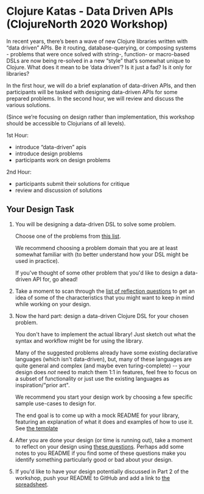 # Clojure Katas - Data Driven APIs (ClojureNorth 2020 Workshop)

In recent years, there’s been a wave of new Clojure libraries written with “data driven” APIs. Be it routing, database-querying, or composing systems - problems that were once solved with string-, function- or macro-based DSLs are now being re-solved in a new “style” that’s somewhat unique to Clojure. What does it mean to be ‘data driven’? Is it just a fad? Is it only for libraries?

In the first hour, we will do a brief explanation of data-driven APIs, and then participants will be tasked with designing data-driven APIs for some prepared problems. In the second hour, we will review and discuss the various solutions.

(Since we’re focusing on design rather than implementation, this workshop should be accessible to Clojurians of all levels).

1st Hour:
 - introduce “data-driven” apis
 - introduce design problems
 - participants work on design problems

2nd Hour:
 - participants submit their solutions for critique
 - review and discussion of solutions


## Your Design Task

1. You will be designing a data-driven DSL to solve some problem.

   Choose one of the problems from [this list](./problems.md).

   We recommend choosing a problem domain that you are at least somewhat familiar with (to better understand how your DSL might be used in practice).

   If you've thought of some other problem that you'd like to design a data-driven API for, go ahead!


2. Take a moment to scan through the [list of reflection questions](./evaluating-notations.md) to get an idea of some of the characteristics that you might want to keep in mind while working on your design.

3. Now the hard part: design a data-driven Clojure DSL for your chosen problem.

   You don't have to implement the actual library! Just sketch out what the syntax and workflow might be for using the library.

   Many of the suggested problems already have some existing declarative languages (which isn't data-driven), but, many of these languages are quite general and complex (and maybe even turing-complete) -- your design does *not* need to match them 1:1 in features, feel free to focus on a subset of functionality or just use the existing languages as inspiration/"prior art".

   We recommend you start your design work by choosing a few specific sample use-cases to design for.

   The end goal is to come up with a mock README for your library, featuring an explanation of what it does and examples of how to use it. See [the template](./template.md)

3. After you are done your design (or time is running out), take a moment to reflect on your design using [these questions](./evaluating-notations.md). Perhaps add some notes to you README if you find some of these questions make you identify something particularly good or bad about your design.

4. If you'd like to have your design potentially discussed in Part 2 of the workshop, push your README to GitHub and add a link to [the spreadsheet](https://docs.google.com/spreadsheets/d/1F7TGID104-ayVhOT47RV3fCLHpvAaeOGZScIKdvG9-8/edit?usp=sharing).

